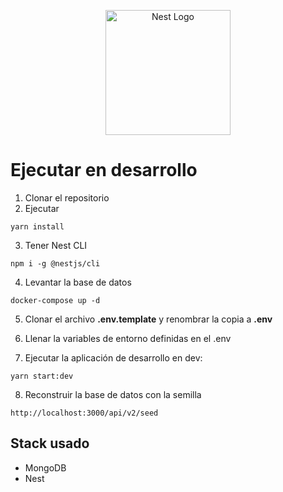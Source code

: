 <p align="center">
  <a href="http://nestjs.com/" target="blank"><img src="https://nestjs.com/img/logo-small.svg" width="200" alt="Nest Logo" /></a>
</p>

# Ejecutar en desarrollo

1. Clonar el repositorio
2. Ejecutar

```
yarn install
```
3. Tener Nest CLI
```
npm i -g @nestjs/cli
```

4. Levantar la base de datos
```
docker-compose up -d
```

5. Clonar el archivo __.env.template__ y renombrar la copia a __.env__

6. Llenar la variables de entorno definidas en el .env

7. Ejecutar la aplicación de desarrollo en dev:
```
yarn start:dev
```


8. Reconstruir la base de datos con la semilla
```
http://localhost:3000/api/v2/seed
```

## Stack usado
* MongoDB
* Nest
